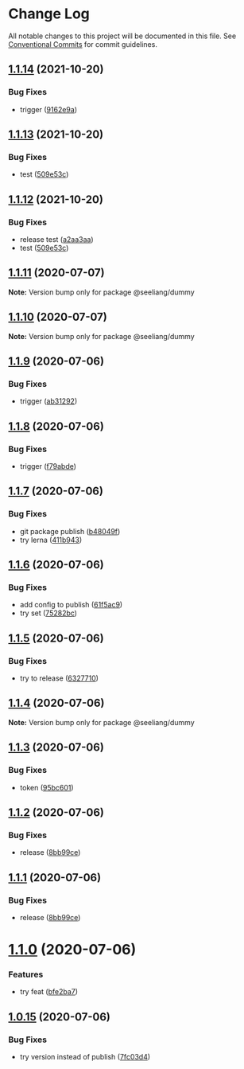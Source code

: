 # Change Log

All notable changes to this project will be documented in this file.
See [Conventional Commits](https://conventionalcommits.org) for commit guidelines.

## [1.1.14](https://github.com/seeliang/project-lerna/compare/@seeliang/dummy@1.1.13...@seeliang/dummy@1.1.14) (2021-10-20)


### Bug Fixes

* trigger ([9162e9a](https://github.com/seeliang/project-lerna/commit/9162e9a303f456a606c0d628f227cc2ea8e13c80))





## [1.1.13](https://github.com/seeliang/project-lerna/compare/@seeliang/dummy@1.1.12...@seeliang/dummy@1.1.13) (2021-10-20)


### Bug Fixes

* test ([509e53c](https://github.com/seeliang/project-lerna/commit/509e53caa48c5e868167c6c8e76ecceb7e51d517))





## [1.1.12](https://github.com/seeliang/project-lerna/compare/@seeliang/dummy@1.1.11...@seeliang/dummy@1.1.12) (2021-10-20)


### Bug Fixes

* release test ([a2aa3aa](https://github.com/seeliang/project-lerna/commit/a2aa3aaa27aefa7f6fab2337ab1c7789a86c4eda))
* test ([509e53c](https://github.com/seeliang/project-lerna/commit/509e53caa48c5e868167c6c8e76ecceb7e51d517))





## [1.1.11](https://github.com/seeliang/project-lerna/compare/@seeliang/dummy@1.1.10...@seeliang/dummy@1.1.11) (2020-07-07)

**Note:** Version bump only for package @seeliang/dummy





## [1.1.10](https://github.com/seeliang/project-lerna/compare/@seeliang/dummy@1.1.9...@seeliang/dummy@1.1.10) (2020-07-07)

**Note:** Version bump only for package @seeliang/dummy





## [1.1.9](https://github.com/seeliang/project-lerna/compare/@seeliang/dummy@1.1.8...@seeliang/dummy@1.1.9) (2020-07-06)


### Bug Fixes

* trigger ([ab31292](https://github.com/seeliang/project-lerna/commit/ab31292a8cfea497d0cf607be2a9f2a042aa90ac))





## [1.1.8](https://github.com/seeliang/project-lerna/compare/@seeliang/dummy@1.1.7...@seeliang/dummy@1.1.8) (2020-07-06)


### Bug Fixes

* trigger ([f79abde](https://github.com/seeliang/project-lerna/commit/f79abde87827b09a7b6335fee81d4a35156dc5ec))





## [1.1.7](https://github.com/seeliang/project-lerna/compare/@seeliang/dummy@1.1.6...@seeliang/dummy@1.1.7) (2020-07-06)


### Bug Fixes

* git package publish ([b48049f](https://github.com/seeliang/project-lerna/commit/b48049f33171791018da0b9d99a3defd8ed12037))
* try lerna ([411b943](https://github.com/seeliang/project-lerna/commit/411b9432ee20768759c4877366c66d0e1c13b90d))





## [1.1.6](https://github.com/seeliang/project-lerna/compare/@seeliang/dummy@1.1.5...@seeliang/dummy@1.1.6) (2020-07-06)


### Bug Fixes

* add config to publish ([61f5ac9](https://github.com/seeliang/project-lerna/commit/61f5ac9425d2e81cddf25b29e25fb28e2303dabc))
* try set ([75282bc](https://github.com/seeliang/project-lerna/commit/75282bc7457b37feff57b1151f026d1ed11a4043))





## [1.1.5](https://github.com/seeliang/project-lerna/compare/@seeliang/dummy@1.1.4...@seeliang/dummy@1.1.5) (2020-07-06)


### Bug Fixes

* try to release ([6327710](https://github.com/seeliang/project-lerna/commit/6327710beaf702f3bfd45c93e9aa73b5ef613225))





## [1.1.4](https://github.com/seeliang/project-lerna/compare/@seeliang/dummy@1.1.3...@seeliang/dummy@1.1.4) (2020-07-06)

**Note:** Version bump only for package @seeliang/dummy





## [1.1.3](https://github.com/seeliang/project-lerna/compare/@seeliang/dummy@1.1.2...@seeliang/dummy@1.1.3) (2020-07-06)


### Bug Fixes

* token ([95bc601](https://github.com/seeliang/project-lerna/commit/95bc6016f491fc01d5816695d9cc09c1c96fab30))





## [1.1.2](https://github.com/seeliang/project-lerna/compare/@seeliang/dummy@1.1.0...@seeliang/dummy@1.1.2) (2020-07-06)


### Bug Fixes

* release ([8bb99ce](https://github.com/seeliang/project-lerna/commit/8bb99ce6d49945d0d1533880ddf2be2e60dae30e))





## [1.1.1](https://github.com/seeliang/project-lerna/compare/@seeliang/dummy@1.1.0...@seeliang/dummy@1.1.1) (2020-07-06)


### Bug Fixes

* release ([8bb99ce](https://github.com/seeliang/project-lerna/commit/8bb99ce6d49945d0d1533880ddf2be2e60dae30e))





# [1.1.0](https://github.com/seeliang/project-lerna/compare/@seeliang/dummy@1.0.15...@seeliang/dummy@1.1.0) (2020-07-06)


### Features

* try feat ([bfe2ba7](https://github.com/seeliang/project-lerna/commit/bfe2ba7d0d7639ad52e2f5fbf3932da96ccc8a5b))





## [1.0.15](https://github.com/seeliang/project-lerna/compare/@seeliang/dummy@1.0.14...@seeliang/dummy@1.0.15) (2020-07-06)


### Bug Fixes

* try version instead of publish ([7fc03d4](https://github.com/seeliang/project-lerna/commit/7fc03d45046d2a9ab43c7341305afae9821e4fd6))
